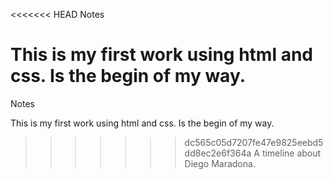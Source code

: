 <<<<<<< HEAD
Notes

This is my first work using html and css. Is the begin of my way.
=======
Notes

This is my first work using html and css. Is the begin of my way.
>>>>>>> dc565c05d7207fe47e9825eebd5dd8ec2e6f364a
A timeline about Diego Maradona.